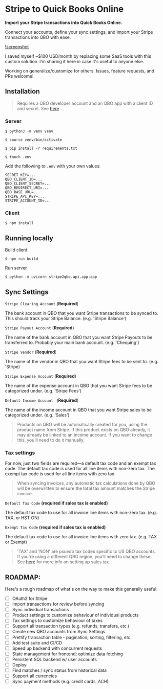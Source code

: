 # Stripe to Quick Books Online

**Import your Stripe transactions into Quick Books Online.**

Connect your accounts, define your sync settings, and import your Stripe transactions into QBO with ease.

[!screenshot](screenshot.png)

I saved myself ~$100 USD/month by replacing some SaaS tools with this custom solution. I'm sharing it here in case it's useful to anyone else.

Working on generalize/customize for others. Issues, feature requests, and PRs welcome!

## Installation

> Requires a QBO developer account and an QBO app with a client ID and secret. See [here](https://developer.intuit.com/app/developer/qbo/docs/develop/authentication-and-authorization/oauth-2.0)

### Server

`$ python3 -m venv venv`

`$ source venv/bin/activate`

`$ pip install -r requirements.txt`

`$ touch .env`

Add the following to `.env` with your own values:

```
SECRET_KEY=...
QBO_CLIENT_ID=...
QBO_CLIENT_SECRET=...
QBO_REDIRECT_URI=...
QBO_BASE_URL=...
STRIPE_API_KEY=...
STRIPE_ACCOUNT_ID=...
```

### Client

`$ npm install`

## Running locally

Build client

`$ npm run build`

Run server

`$ python -m uvicorn stripe2qbo.api.app:app`

## Sync Settings

`Stripe Clearing Account` (**Required**)

The bank account in QBO that you want Stripe transactions to be synced to. This should track your Stripe Balance. (e.g. 'Stripe Balance')

`Stripe Payout Account` (**Required**)

The name of the bank account in QBO that you want Stripe Payouts to be transferred to. Probably your main bank account. (e.g. 'Chequing')

`Stripe Vendor` (**Required**)

The name of the vendor in QBO that you want Stripe fees to be sent to. (e.g. 'Stripe\)

`Stripe Expense Account` (**Required**)

The name of the expense account in QBO that you want Stripe fees to be categorized under. (e.g. 'Stripe Fees')

`Default Income Account ` (**Required**)

The name of the income account in QBO that you want Stripe sales to be categorized under. (e.g. 'Sales')

> Products on QBO will be automatically created for you, using the product name from Stripe. If this product exists on QBO already, it may already be linked to an income account. If you want to change this, you'll need to do it manually.

### Tax settings

For now, just two fields are required—a default tax code and an exempt tax code. The default tax code is used for all line items with non-zero tax. The exempt tax code is used for all line items with zero tax.

> When syncing invoices, any automatic tax calculations done by QBO will be overwritten to ensure the total tax amount matches the Stripe invoice.

`Default Tax Code` **(required if sales tax is enabled)**

The default tax code to use for all invoice line items with non-zero tax. (e.g. TAX, or HST ON)

`Exempt Tax Code` **(required if sales tax is enabled)**

The default tax code to use for all invoice line items with zero tax. (e.g. TAX or Exempt)

> 'TAX' and 'NON' are psuedo tax codes specific to US QBO accounts. If you're using a different QBO region, you'll need to change these. See [here](https://developer.intuit.com/app/developer/qbo/docs/develop/tutorials/transaction-tax-detail-entity-fields) for more info on setting up sales tax.

## ROADMAP:

Here's a rough roadmap of what's on the way to make this generally useful:

- [ ] OAuth2 for Stripe
- [ ] Import transactions for review before syncing
- [ ] Sync individual transactions
- [ ] Product settings to customize behaviour of individual products
- [ ] Tax settings to customize behaviour of taxes
- [ ] Support all transaction types (e.g. refunds, transfers, etc.)
- [ ] Create new QBO accounts from Sync Settings
- [ ] Prettify transaction table - pagination, sorting, filtering, etc.
- [ ] Add test suite and CI/CD
- [ ] Speed up backend with concurrent requests
- [ ] State management for frontend; optimize data fetching
- [ ] Persistent SQL backend w/ user accounts
- [ ] Deploy
- [ ] Find matches / sync status from historical data
- [ ] Support all currencies
- [ ] Sync payment methods (e.g. credit cards, ACH)
